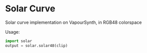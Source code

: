 # Solar Curve

Solar curve implementation on VapourSynth, in RGB48 colorspace

Usage:

```python
import solar
output = solar.solar48(clip)
```
